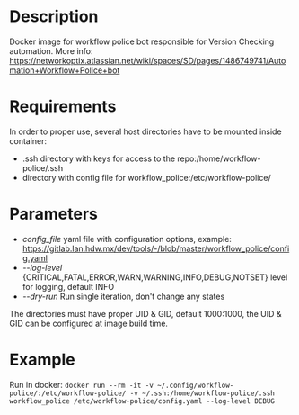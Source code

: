 # Description
Docker image for workflow police bot responsible for Version Checking automation. 
More info: https://networkoptix.atlassian.net/wiki/spaces/SD/pages/1486749741/Automation+Workflow+Police+bot

# Requirements
In order to proper use, several host directories have to be mounted inside container:
* .ssh directory with keys for access to the repo:/home/workflow-police/.ssh
* directory with config file for workflow_police:/etc/workflow-police/

# Parameters
* *config_file* yaml file with configuration options, example: https://gitlab.lan.hdw.mx/dev/tools/-/blob/master/workflow_police/config.yaml
* *--log-level* {CRITICAL,FATAL,ERROR,WARN,WARNING,INFO,DEBUG,NOTSET} level for logging, default INFO
* *--dry-run* Run single iteration, don't change any states

The directories must have proper UID & GID, default 1000:1000,
the UID & GID can be configured at image build time.

# Example
Run in docker:
`docker run --rm -it -v ~/.config/workflow-police/:/etc/workflow-police/ -v ~/.ssh:/home/workflow-police/.ssh workflow_police /etc/workflow-police/config.yaml --log-level DEBUG`
